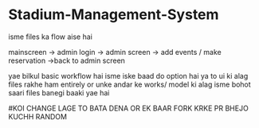 # Stadium-Management-System

isme files ka flow aise hai 

mainscreen -> admin login -> admin screen -> add events / make reservation ->back to admin screen

yae bilkul basic workflow hai isme iske baad do option hai ya to ui ki alag files rakhe ham entirely or unke andar ke works/ model ki alag isme bohot saari files banegi baaki yae hai 


#KOI CHANGE LAGE TO BATA DENA OR EK BAAR FORK KRKE PR BHEJO KUCHH RANDOM 

